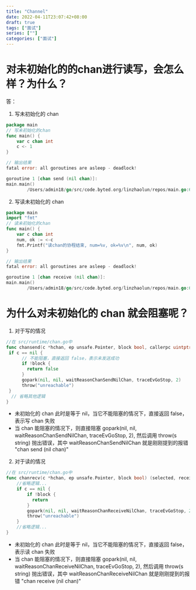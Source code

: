 ```yaml
---
title: "Channel"
date: 2022-04-11T23:07:42+08:00
draft: true
tags: ["面试"]
series: [""]
categories: ["面试"]
---
```


# 对未初始化的的chan进行读写，会怎么样？为什么？
答：
1. 写未初始化的 chan
```go 
package main
// 写未初始化的chan
func main() {
    var c chan int
    c <- 1
}

// 输出结果
fatal error: all goroutines are asleep - deadlock!

goroutine 1 [chan send (nil chan)]:
main.main()
        /Users/admin18/go/src/code.byted.org/linzhaolun/repos/main.go:6 +0x36


```
2. 写读未初始化的 chan
```go 
package main
import "fmt"
// 读未初始化的chan
func main() {
    var c chan int
    num, ok := <-c
    fmt.Printf("读chan的协程结束, num=%v, ok=%v\n", num, ok)
}

// 输出结果
fatal error: all goroutines are asleep - deadlock!

goroutine 1 [chan receive (nil chan)]:
main.main()
        /Users/admin18/go/src/code.byted.org/linzhaolun/repos/main.go:6 +0x46


```

# 为什么对未初始化的 chan 就会阻塞呢？

1. 对于写的情况
```go 
//在 src/runtime/chan.go中
func chansend(c *hchan, ep unsafe.Pointer, block bool, callerpc uintptr) bool {
 if c == nil {
      // 不能阻塞，直接返回 false，表示未发送成功
      if !block {
        return false
      }
      gopark(nil, nil, waitReasonChanSendNilChan, traceEvGoStop, 2)
      throw("unreachable")
 }
  // 省略其他逻辑
}
```
- 未初始化的 chan 此时是等于 nil，当它不能阻塞的情况下，直接返回 false，表示写 chan 失败
- 当 chan 能阻塞的情况下，则直接阻塞 gopark(nil, nil, waitReasonChanSendNilChan, traceEvGoStop, 2), 然后调用 throw(s string) 抛出错误，其中 waitReasonChanSendNilChan 就是刚刚提到的报错 "chan send (nil chan)"


2. 对于读的情况
```go 
//在 src/runtime/chan.go中
func chanrecv(c *hchan, ep unsafe.Pointer, block bool) (selected, received bool) {
    //省略逻辑...
    if c == nil {
        if !block {
          return
        }
        gopark(nil, nil, waitReasonChanReceiveNilChan, traceEvGoStop, 2)
        throw("unreachable")
    }
    //省略逻辑...
} 

```
- 未初始化的 chan 此时是等于 nil，当它不能阻塞的情况下，直接返回 false，表示读 chan 失败
- 当 chan 能阻塞的情况下，则直接阻塞 gopark(nil, nil, waitReasonChanReceiveNilChan, traceEvGoStop, 2), 然后调用 throw(s string) 抛出错误，其中 waitReasonChanReceiveNilChan 就是刚刚提到的报错 "chan receive (nil chan)"



